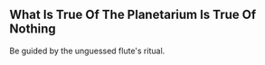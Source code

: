 What Is True Of The Planetarium Is True Of Nothing
--------------------------------------------------
Be guided by the unguessed flute's ritual.  
